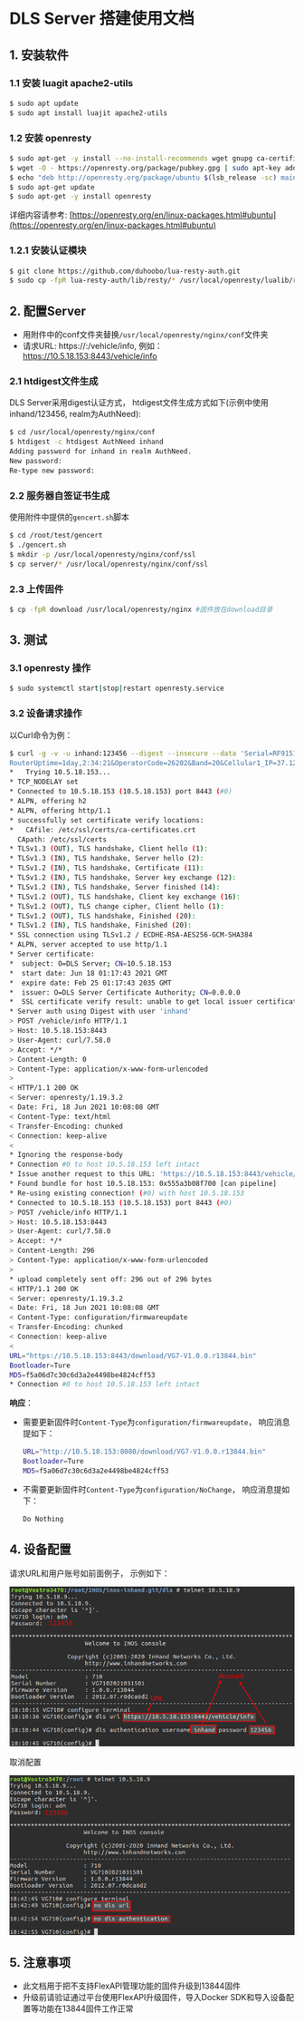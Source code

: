 # DLS Server 搭建使用文档

## 1. 安装软件





### 1.1 安装 luagit apache2-utils

```sh
$ sudo apt update
$ sudo apt install luajit apache2-utils
```

### 1.2 安装 openresty

```sh
$ sudo apt-get -y install --no-install-recommends wget gnupg ca-certificates
$ wget -O - https://openresty.org/package/pubkey.gpg | sudo apt-key add -
$ echo "deb http://openresty.org/package/ubuntu $(lsb_release -sc) main" | sudo tee /etc/apt/sources.list.d/openresty.list
$ sudo apt-get update
$ sudo apt-get -y install openresty
```

详细内容请参考: [https://openresty.org/en/linux-packages.html#ubuntu](https://openresty.org/en/linux-packages.html#ubuntu)

### 1.2.1 安装认证模块

```sh
$ git clone https://github.com/duhoobo/lua-resty-auth.git
$ sudo cp -fpR lua-resty-auth/lib/resty/* /usr/local/openresty/lualib/resty
```

## 2. 配置Server

- 用附件中的conf文件夹替换`/usr/local/openresty/nginx/conf`文件夹
- 请求URL: https://<domain>:<port>/vehicle/info, 例如：https://10.5.18.153:8443/vehicle/info

### 2.1 htdigest文件生成

DLS Server采用digest认证方式， htdigest文件生成方式如下(示例中使用 inhand/123456, realm为AuthNeed):

```sh
$ cd /usr/local/openresty/nginx/conf
$ htdigest -c htdigest AuthNeed inhand
Adding password for inhand in realm AuthNeed.
New password: 
Re-type new password: 
```

### 2.2 服务器自签证书生成

使用附件中提供的`gencert.sh`脚本

```sh
$ cd /root/test/gencert
$ ./gencert.sh
$ mkdir -p /usr/local/openresty/nginx/conf/ssl
$ cp server/* /usr/local/openresty/nginx/conf/ssl
```

### 2.3 上传固件

```sh
$ cp -fpR download /usr/local/openresty/nginx #固件放在download目录
```

## 3. 测试

### 3.1 openresty 操作

```sh
$ sudo systemctl start|stop|restart openresty.service
```

### 3.2 设备请求操作

以Curl命令为例：

```sh
$ curl -g -v -u inhand:123456 --digest --insecure --data 'Serial=RF9151632340198&Firmware=1.0.0.r10406&Model=TK815LEX0&CellID=1E13103&RSRP=-99&IMEI=358709050705635&IMSI=262011406930204&
RouterUptime=1day,2:34:21&OperatorCode=26202&Band=20&Cellular1_IP=37.12.49.2&Cellular1_uptime=1day,1:2:3&Cellular2_IP=2a02:d20:e8:3a01::199&Cellular2_uptime=1day,2:55:32' https://10.5.18.153:8443/vehicle/info
*   Trying 10.5.18.153...
* TCP_NODELAY set
* Connected to 10.5.18.153 (10.5.18.153) port 8443 (#0)
* ALPN, offering h2
* ALPN, offering http/1.1
* successfully set certificate verify locations:
*   CAfile: /etc/ssl/certs/ca-certificates.crt
  CApath: /etc/ssl/certs
* TLSv1.3 (OUT), TLS handshake, Client hello (1):
* TLSv1.3 (IN), TLS handshake, Server hello (2):
* TLSv1.2 (IN), TLS handshake, Certificate (11):
* TLSv1.2 (IN), TLS handshake, Server key exchange (12):
* TLSv1.2 (IN), TLS handshake, Server finished (14):
* TLSv1.2 (OUT), TLS handshake, Client key exchange (16):
* TLSv1.2 (OUT), TLS change cipher, Client hello (1):
* TLSv1.2 (OUT), TLS handshake, Finished (20):
* TLSv1.2 (IN), TLS handshake, Finished (20):
* SSL connection using TLSv1.2 / ECDHE-RSA-AES256-GCM-SHA384
* ALPN, server accepted to use http/1.1
* Server certificate:
*  subject: O=DLS Server; CN=10.5.18.153
*  start date: Jun 18 01:17:43 2021 GMT
*  expire date: Feb 25 01:17:43 2035 GMT
*  issuer: O=DLS Server Certificate Authority; CN=0.0.0.0
*  SSL certificate verify result: unable to get local issuer certificate (20), continuing anyway.
* Server auth using Digest with user 'inhand'
> POST /vehicle/info HTTP/1.1
> Host: 10.5.18.153:8443
> User-Agent: curl/7.58.0
> Accept: */*
> Content-Length: 0
> Content-Type: application/x-www-form-urlencoded
>
< HTTP/1.1 200 OK
< Server: openresty/1.19.3.2
< Date: Fri, 18 Jun 2021 10:08:08 GMT
< Content-Type: text/html
< Transfer-Encoding: chunked
< Connection: keep-alive
<
* Ignoring the response-body
* Connection #0 to host 10.5.18.153 left intact
* Issue another request to this URL: 'https://10.5.18.153:8443/vehicle/info'
* Found bundle for host 10.5.18.153: 0x555a3b08f700 [can pipeline]
* Re-using existing connection! (#0) with host 10.5.18.153
* Connected to 10.5.18.153 (10.5.18.153) port 8443 (#0)
> POST /vehicle/info HTTP/1.1
> Host: 10.5.18.153:8443
> User-Agent: curl/7.58.0
> Accept: */*
> Content-Length: 296
> Content-Type: application/x-www-form-urlencoded
>
* upload completely sent off: 296 out of 296 bytes
< HTTP/1.1 200 OK
< Server: openresty/1.19.3.2
< Date: Fri, 18 Jun 2021 10:08:08 GMT
< Content-Type: configuration/firmwareupdate
< Transfer-Encoding: chunked
< Connection: keep-alive
<
URL="https://10.5.18.153:8443/download/VG7-V1.0.0.r13844.bin"
Bootloader=Ture
MD5=f5a06d7c30c6d3a2e4498be4824cff53
* Connection #0 to host 10.5.18.153 left intact
```

**响应**：

- 需要更新固件时`Content-Type`为`configuration/firmwareupdate`， 响应消息提如下：

  ```sh
  URL="http://10.5.18.153:8080/download/VG7-V1.0.0.r13844.bin"
  Bootloader=Ture
  MD5=f5a06d7c30c6d3a2e4498be4824cff53
  ```

- 不需要更新固件时`Content-Type`为`configuration/NoChange`， 响应消息提如下：

  ```sh
  Do Nothing
  ```

  

## 4. 设备配置

请求URL和用户账号如前面例子， 示例如下：

![image-20210618181359607](images/image-20210618181359607.png)

取消配置

![image-20210618184407644](images/image-20210618184407644.png)

## 5. 注意事项

- 此文档用于把不支持FlexAPI管理功能的固件升级到13844固件
- 升级前请验证通过平台使用FlexAPI升级固件，导入Docker SDK和导入设备配置等功能在13844固件工作正常
